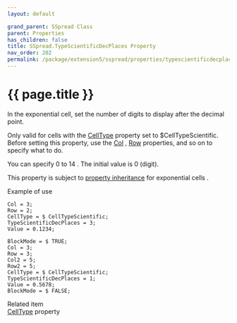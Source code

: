 ```yaml
---
layout: default

grand_parent: SSpread Class
parent: Properties
has_children: false
title: SSpread.TypeScientificDecPlaces Property
nav_order: 202
permalink: /package/extension5/sspread/properties/typescientificdecplaces
---
```

# {{ page.title }}

In the exponential cell, set the number of digits to display after the decimal point.

Only valid for cells with the <a href="/package/extension5/sspread/properties/celltype">CellType</a> property set to $CellTypeScientific.
<br>Before setting this property, use the <a href="/package/extension5/sspread/properties/col">Col</a> , <a href="/package/extension5/sspread/properties/row">Row</a> properties, and so on to specify what to do.

You can specify 0 to 14 . The initial value is 0 (digit).

This property is subject to <a href="/package/extension5/sspread/properties/celltype#property-inheritance-for-each-cell-data-type">property inheritance</a> for exponential cells .

Example of use
```
Col = 3;
Row = 2;
CellType = $ CellTypeScientific;
TypeScientificDecPlaces = 3;
Value = 0.1234;
 
BlockMode = $ TRUE;
Col = 3;
Row = 3;
Col2 = 5;
Row2 = 5;
CellType = $ CellTypeScientific;
TypeScientificDecPlaces = 1;
Value = 0.5678;
BlockMode = $ FALSE;
```

Related item<br>
<a href="/package/extension5/sspread/properties/celltype">CellType</a> property